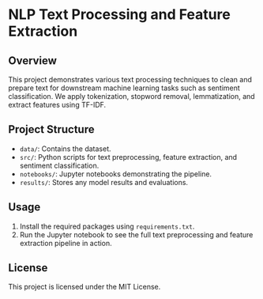 
# NLP Text Processing and Feature Extraction

## Overview
This project demonstrates various text processing techniques to clean and prepare text for downstream machine learning tasks such as sentiment classification. We apply tokenization, stopword removal, lemmatization, and extract features using TF-IDF.

## Project Structure
- `data/`: Contains the dataset.
- `src/`: Python scripts for text preprocessing, feature extraction, and sentiment classification.
- `notebooks/`: Jupyter notebooks demonstrating the pipeline.
- `results/`: Stores any model results and evaluations.

## Usage
1. Install the required packages using `requirements.txt`.
2. Run the Jupyter notebook to see the full text preprocessing and feature extraction pipeline in action.

## License
This project is licensed under the MIT License.
